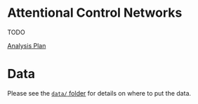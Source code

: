 # Attentional Control Networks

TODO


[Analysis Plan](https://docs.google.com/document/d/17bTvlyH8pX1pIjn28PLyDpQGEmSQ2wki0fiB5TeDuaE/edit?usp=sharing)

# Data

Please see the [`data/` folder](data/) for details on where to put the data.
